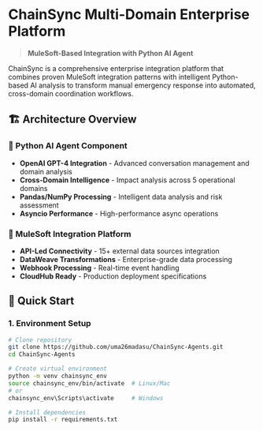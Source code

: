 # ChainSync Multi-Domain Enterprise Platform

> **MuleSoft-Based Integration with Python AI Agent**

ChainSync is a comprehensive enterprise integration platform that combines proven MuleSoft integration patterns with intelligent Python-based AI analysis to transform manual emergency response into automated, cross-domain coordination workflows.

## 🏗️ Architecture Overview

### 🐍 Python AI Agent Component
- **OpenAI GPT-4 Integration** - Advanced conversation management and domain analysis
- **Cross-Domain Intelligence** - Impact analysis across 5 operational domains
- **Pandas/NumPy Processing** - Intelligent data analysis and risk assessment
- **Asyncio Performance** - High-performance async operations

### 🔗 MuleSoft Integration Platform
- **API-Led Connectivity** - 15+ external data sources integration
- **DataWeave Transformations** - Enterprise-grade data processing
- **Webhook Processing** - Real-time event handling
- **CloudHub Ready** - Production deployment specifications

## 🚀 Quick Start

### 1. Environment Setup
```bash
# Clone repository
git clone https://github.com/uma26madasu/ChainSync-Agents.git
cd ChainSync-Agents

# Create virtual environment
python -m venv chainsync_env
source chainsync_env/bin/activate  # Linux/Mac
# or
chainsync_env\Scripts\activate     # Windows

# Install dependencies
pip install -r requirements.txt